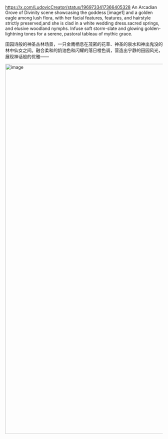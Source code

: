 
https://x.com/LudovicCreator/status/1969733417366405328
An Arcadian Grove of Divinity scene showcasing the goddess [image1] and a golden eagle among lush flora, with her facial features, features, 
and hairstyle strictly preserved,and she is clad in a white wedding dress.sacred springs, and elusive woodland nymphs.
Infuse soft storm-slate and glowing golden-lightning tones for a serene, pastoral tableau of mythic grace.

田园诗般的神圣丛林场景，一只金鹰栖息在茂密的花草、神圣的泉水和神出鬼没的林中仙女之间。融合柔和的奶油色和闪耀的落日橙色调，营造出宁静的田园风光，展现神话般的优雅——

<img width="864" height="1184" alt="image" src="https://github.com/user-attachments/assets/a1c2ad6d-1bb4-4f28-b4a8-9f8dc524a172" />
